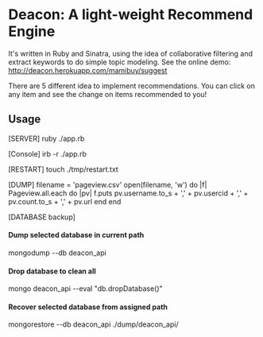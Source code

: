 # Deacon: A light-weight Recommend Engine

It's written in Ruby and Sinatra, 
using the idea of collaborative filtering and extract keywords to do simple topic modeling.
See the online demo: 
http://deacon.herokuapp.com/mamibuy/suggest

There are 5 different idea to implement recommendations. 
You can click on any item and see the change on items recommended to you!


## Usage

[SERVER]
ruby ./app.rb

[Console]
irb -r ./app.rb

[RESTART]
touch ./tmp/restart.txt

[DUMP]
filename = 'pageview.csv'
open(filename, 'w') do |f|
  Pageview.all.each do |pv|
    f.puts pv.username.to_s + ',' + pv.usercid + ',' + pv.count.to_s + ',' + pv.url
  end
end

[DATABASE backup]
#### Dump selected database in current path
mongodump --db deacon_api
#### Drop database to clean all
mongo deacon_api --eval "db.dropDatabase()"
#### Recover selected database from assigned path
mongorestore --db deacon_api ./dump/deacon_api/


